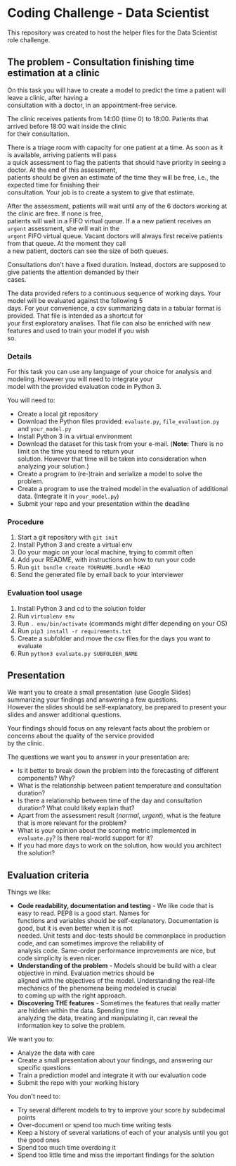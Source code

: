 # Coding Challenge - Data Scientist

This repository was created to host the helper files for the Data Scientist role challenge.

## The problem - Consultation finishing time estimation at a clinic

On this task you will have to create a model to predict the time a patient will leave a clinic, after having a \
consultation with a doctor, in an appointment-free service.

The clinic receives patients from 14:00 (time 0) to 18:00. Patients that arrived before 18:00 wait inside the clinic \
for their consultation.

There is a triage room with capacity for one patient at a time. As soon as it is available, arriving patients will pass \
a quick assessment to flag the patients that should have priority in seeing a doctor. At the end of this assessment, \
patients should be given an estimate of the time they will be free, i.e., the expected time for finishing their \
consultation. Your job is to create a system to give that estimate.

After the assessment, patients will wait until any of the 6 doctors working at the clinic are free. If none is free, \
patients will wait in a FIFO virtual queue. If a a new patient receives an `urgent` assessment, she will wait in the \
`urgent` FIFO virtual queue. Vacant doctors will always first receive patients from that queue. At the moment they call \
a new patient, doctors can see the size of both queues.

Consultations don't have a fixed duration. Instead, doctors are supposed to give patients the attention demanded by their \
cases.

The data provided refers to a continuous sequence of working days. Your model will be evaluated against the following 5 \
days. For your convenience, a csv summarizing data in a tabular format is provided. That file is intended as a shortcut for\
your first exploratory analises. That file can also be enriched with new features and used to train your model if you wish \
so.

### Details

For this task you can use any language of your choice for analysis and modeling. However you will need to integrate your \
model with the provided evaluation code in Python 3.

You will need to:
* Create a local git repository
* Download the Python files provided: `evaluate.py`, `file_evaluation.py` and `your_model.py` 
* Install Python 3 in a virtual environment
* Download the dataset for this task from your e-mail. (__Note:__ There is no limit on the time you need to return your \
solution. However that time will be taken into consideration when analyzing your solution.)
* Create a program to (re-)train and serialize a model to solve the problem.
* Create a program to use the trained model in the evaluation of additional data. (Integrate it in `your_model.py`)
* Submit your repo and your presentation within the deadline

### Procedure

1. Start a git repository with ```git init```
1. Install Python 3 and create a virtual env
1. Do your magic on your local machine, trying to commit often
1. Add your README, with instructions on how to run your code
1. Run ```git bundle create YOURNAME.bundle HEAD ```
1. Send the generated file by email back to your interviewer

### Evaluation tool usage

1. Install Python 3 and cd to the solution folder
1. Run ```virtualenv env```
1. Run ```. env/bin/activate``` (commands might differ depending on your OS)
1. Run ```pip3 install -r requirements.txt```
1. Create a subfolder and move the csv files for the days you want to evaluate
1. Run ```python3 evaluate.py SUBFOLDER_NAME```

## Presentation

We want you to create a small presentation (use Google Slides) summarizing your findings and answering a few questions. \
However the slides should be self-explanatory, be prepared to present your slides and answer additional questions.

Your findings should focus on any relevant facts about the problem or concerns about the quality of the service provided\
by the clinic.

The questions we want you to answer in your presentation are:
* Is it better to break down the problem into the forecasting of different components? Why?
* What is the relationship between patient temperature and consultation duration?
* Is there a relationship between time of the day and consultation duration? What could likely explain that?
* Apart from the assessment result (_normal_, _urgent_), what is the feature that is more relevant for the problem?
* What is your opinion about the scoring metric implemented in `evaluate.py`? Is there real-world support for it?
* If you had more days to work on the solution, how would you architect the solution?

## Evaluation criteria

Things we like:
* __Code readability, documentation and testing__ - We like code that is easy to read. PEP8 is a good start. Names for \
functions and variables should be self-explanatory. Documentation is good, but it is even better when it is not \
needed. Unit tests and doc-tests should be commonplace in production code, and can sometimes improve the reliability of \
analysis code. Same-order performance improvements are nice, but code simplicity is even nicer.
* __Understanding of the problem__ - Models should be build with a clear objective in mind. Evaluation metrics should be \
aligned with the objectives of the model. Understanding the real-life mechanics of the phenomena being modeled is crucial \
to coming up with the right approach.
* __Discovering THE features__ - Sometimes the features that really matter are hidden within the data. Spending time \
analyzing the data, treating and manipulating it, can reveal the information key to solve the problem.

We want you to:
* Analyze the data with care
* Create a small presentation about your findings, and answering our specific questions
* Train a prediction model and integrate it with our evaluation code
* Submit the repo with your working history

You don't need to:
* Try several different models to try to improve your score by subdecimal points
* Over-document or spend too much time writing tests
* Keep a history of several variations of each of your analysis until you got the good ones
* Spend too much time overdoing it
* Spend too little time and miss the important findings for the solution 
 
